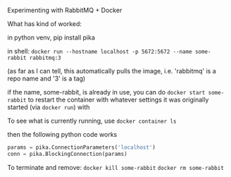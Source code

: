 
Experimenting with RabbitMQ + Docker

What has kind of worked:

in python venv, pip install pika

in shell:
`docker run --hostname localhost -p 5672:5672 --name some-rabbit rabbitmq:3`

(as far as I can tell, this automatically pulls the image,
i.e. 'rabbitmq' is a repo name and '3' is a tag)

if the name, some-rabbit, is already in use, you can do
`docker start some-rabbit`
to restart the container with whatever settings it was originally started (via `docker run`) with

To see what is currently running, use `docker container ls`

then the following python code works
```python
params = pika.ConnectionParameters('localhost')
conn = pika.BlockingConnection(params)
```

To terminate and remove:
`docker kill some-rabbit`
`docker rm some-rabbit`